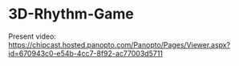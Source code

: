 # 3D-Rhythm-Game
Present video: https://chipcast.hosted.panopto.com/Panopto/Pages/Viewer.aspx?id=670943c0-e54b-4cc7-8f92-ac77003d5711
